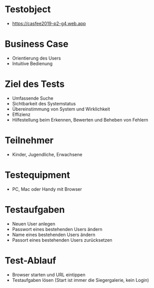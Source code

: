 # Testobject

-   https://casfee2019-p2-g4.web.app

# Business Case

-   Orientierung des Users
-   Intuitive Bedienung

# Ziel des Tests

-   Umfassende Suche
-   Sichtbarkeit des Systemstatus
-   Übereinstimmung von System und Wirklichkeit
-   Effizienz
-   Hilfestellung beim Erkennen, Bewerten und Beheben von Fehlern

# Teilnehmer

-   Kinder, Jugendliche, Erwachsene

# Testequipment

-   PC, Mac oder Handy mit Browser

# Testaufgaben

-   Neuen User anlegen
-   Passwort eines bestehenden Users ändern
-   Name eines bestehenden Users ändern
-   Passort eines bestehenden Users zurücksetzen

# Test-Ablauf

-   Browser starten und URL eintippen
-   Testaufgaben lösen (Start ist immer die Siegergalerie, kein Login)
